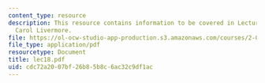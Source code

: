 ```yaml
---
content_type: resource
description: This resource contains information to be covered in Lecture 18 by Prof.
  Carol Livermore.
file: https://ol-ocw-studio-app-production.s3.amazonaws.com/courses/2-001-mechanics-materials-i-fall-2006/cdc72a2007bf26b85b8c6ac32c9df1ac_lec18.pdf
file_type: application/pdf
resourcetype: Document
title: lec18.pdf
uid: cdc72a20-07bf-26b8-5b8c-6ac32c9df1ac
---
```


